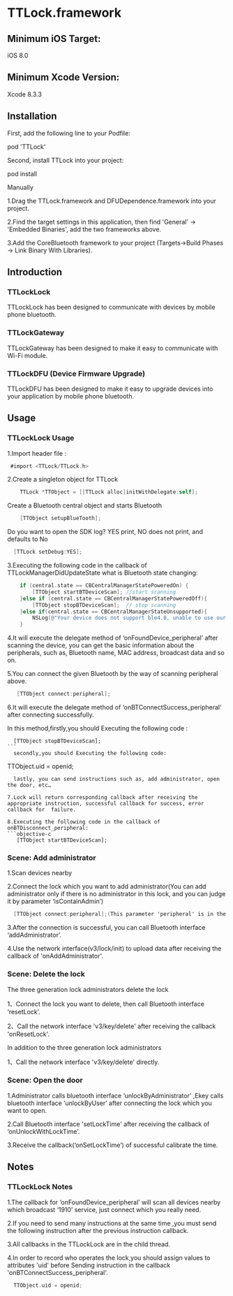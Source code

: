 # TTLock.framework


## Minimum iOS Target:
   iOS 8.0


## Minimum Xcode Version: 
   Xcode 8.3.3
   


## Installation

First, add the following line to your Podfile:

pod 'TTLock'

Second, install TTLock into your project:

pod install

Manually

1.Drag the TTLock.framework and DFUDependence.framework into your project.

2.Find the target settings in this application, then find 'General' -> 'Embedded Binaries', add the two frameworks above.

3.Add the CoreBluetooth framework to your project (Targets->Build Phases -> Link Binary With Libraries).



## Introduction

### TTLockLock
TTLockLock has been designed to communicate with devices by mobile phone bluetooth.

### TTLockGateway
TTLockGateway has been designed to make it easy to  communicate with  Wi-Fi module.

### TTLockDFU (Device Firmware Upgrade)
TTLockDFU has been designed to make it easy to upgrade devices into your application by mobile phone bluetooth.



## Usage

### TTLockLock Usage

1.Import header file :
```objective-c
 #import <TTLock/TTLock.h>
```
2.Create a singleton object for TTLock
```objective-c
    TTLock *TTObject = [[TTLock alloc]initWithDelegate:self];   
```
  Create a Bluetooth central object and starts Bluetooth
```objective-c  
    [TTObject setupBlueTooth];  
```    
  Do you want to open the SDK log? YES print, NO does not print, and defaults to No
  ```objective-c
    [TTLock setDebug:YES]; 
 ```   
3.Executing the following code in the callback of TTLockManagerDidUpdateState what is Bluetooth state changing:
```objective-c
    if (central.state == CBCentralManagerStatePoweredOn) {
        [TTObject startBTDeviceScan]; //start scanning
    }else if (central.state == CBCentralManagerStatePoweredOff){ 
        [TTObject stopBTDeviceScan];  // stop scanning
    }else if(central.state == CBCentralManagerStateUnsupported){    
        NSLog(@"Your device does not support ble4.0, unable to use our app.");   
    }
```
4.It will execute the delegate method of ‘onFoundDevice_peripheral’ after scanning the device, you can get the basic information about the peripherals, such as, Bluetooth name, MAC address, broadcast data and so on.

5.You can connect the given Bluetooth by the way of scanning peripheral above.
```objective-c
   [TTObject connect:peripheral];
```
6.It will execute the delegate method of ‘onBTConnectSuccess_peripheral’ after connecting successfully.
  
  In this method,firstly,you should Executing the following code :
  
```
  [TTObject stopBTDeviceScan];
``` 
  secondly,you should Executing the following code:  
```  
  TTObject.uid = openid;
```
  lastly, you can send instructions such as, add administrator, open the door, etc…

7.Lock will return corresponding callback after receiving the appropriate instruction, successful callback for success, error callback for  failure.

8.Executing the following code in the callback of onBTDisconnect_peripheral:
```objective-c
   [TTObject startBTDeviceScan];
```

### Scene: Add administrator
1.Scan devices nearby

2.Connect the lock which you want to add administrator(You can add administrator only if there is no administrator in this lock, and you can judge it by parameter ‘isContainAdmin’)
```objective-c
  [TTObject connect:peripheral];(This parameter 'peripheral' is in the callback 'onFoundDevice_peripheralWithInfoDic')
```
3.After the connection is successful, you can call Bluetooth interface ‘addAdministrator’.

4.Use the network interface(v3/lock/init) to upload data after receiving the callback of 'onAddAdministrator'. 

### Scene: Delete the lock

The three generation lock administrators delete the lock

1、Connect the lock you want to delete, then call Bluetooth interface ‘resetLock’.

2、Call the network interface 'v3/key/delete' after receiving the callback 'onResetLock'.

In addition to the three generation lock administrators 

1、Call the network interface 'v3/key/delete' directly.

### Scene: Open the door

1.Administrator calls bluetooth interface ‘unlockByAdministrator’ ,Ekey calls bluetooth interface ‘unlockByUser’ after connecting the lock which you want to open.

2.Call Bluetooth interface 'setLockTime' after receiving the callback of ‘onUnlockWithLockTime’. 

3.Receive the callback(‘onSetLockTime’) of successful calibrate the time.



## Notes

### TTLockLock Notes

1.The callback for ‘onFoundDevice_peripheral’ will scan all devices nearby which broadcast ‘1910’ service, just connect which you really need.

2.If you need to send many instructions at the same time ,you must send the following instruction  after the previous instruction callback.

3.All callbacks in the TTLockLock are in the child thread.

4.In order to record who operates the lock,you should assign values to attributes 'uid' before Sending instruction in the callback 'onBTConnectSuccess_peripheral'. 
```objective-c  
  TTObject.uid = openid; 
 ```




